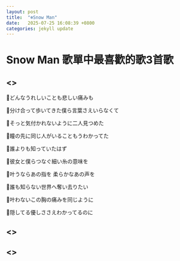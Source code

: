 ```yaml
---
layout: post
title:  "❄️Snow Man"
date:   2025-07-25 16:08:39 +0800
categories: jekyll update
---
```


# Snow Man 歌單中最喜歡的歌3首歌

## <<TWO>>

🖤どんなうれしいことも悲しい痛みも

🖤分け合って歩いてきた僕ら言葉さえいらなくて

💙そっと気付かれないように二人見つめた

💙瞳の先に同じ人がいることもうわかってた

🖤誰よりも知っていたはず

💙彼女と僕らつなぐ細い糸の意味を

🖤叶うならあの指を 柔らかなあの声を

🖤誰も知らない世界へ奪い去りたい

💙叶わないこの胸の痛みを同じように

💙隠してる優しささえわかってるのに

## <<Dangerholic>>

## <<HELLO HELLO>>

